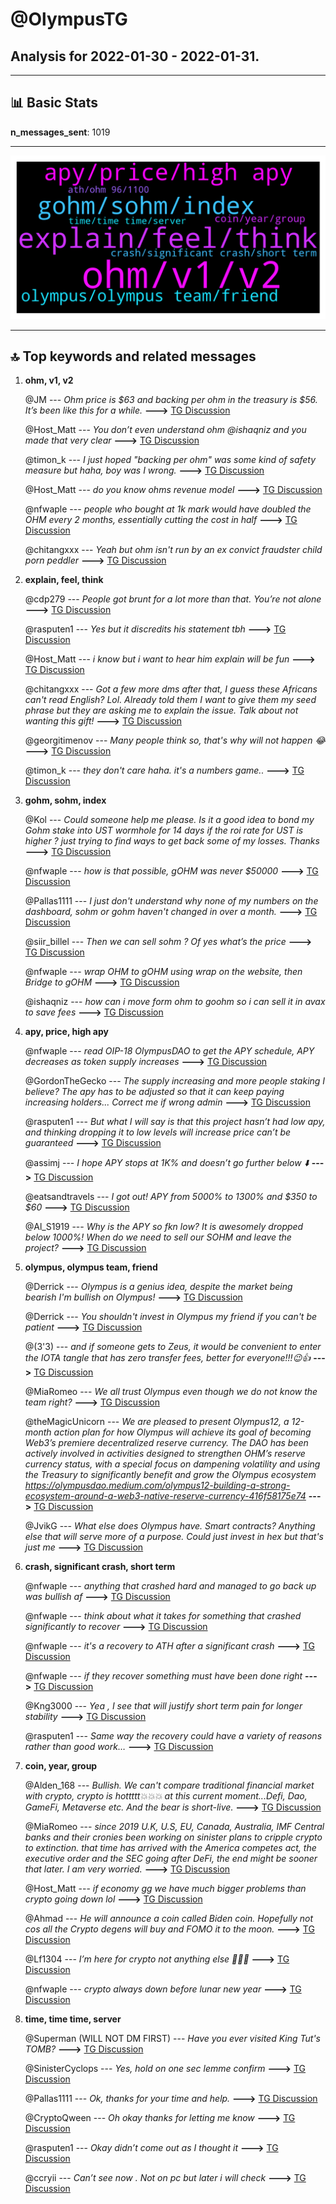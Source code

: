 # **@OlympusTG**
 ## Analysis for **2022-01-30** - **2022-01-31**.

---

## 📊 **Basic Stats**

**n_messages_sent**: 1019

---
![wordcloud](OlympusTG_1Days_wordcloud.png)

---


## 🔝 **Top keywords and related messages**

1. **ohm, v1, v2**

    @JM --- *Ohm price is $63 and backing per ohm in the treasury is $56. It’s been like this for a while.* **--->** [TG Discussion](https://t.me/OlympusTG/175329)

    @Host_Matt --- *You don’t even understand ohm @ishaqniz and you made that very clear* **--->** [TG Discussion](https://t.me/OlympusTG/175254)

    @timon_k --- *I just hoped "backing per ohm" was some kind of safety measure but haha, boy was I wrong.* **--->** [TG Discussion](https://t.me/OlympusTG/175183)

    @Host_Matt --- *do you know ohms revenue model* **--->** [TG Discussion](https://t.me/OlympusTG/174491)

    @nfwaple --- *people who bought at 1k mark would have doubled the OHM every 2 months, essentially cutting the cost in half* **--->** [TG Discussion](https://t.me/OlympusTG/174848)

    @chitangxxx --- *Yeah but ohm isn't run by an ex convict fraudster child porn peddler* **--->** [TG Discussion](https://t.me/OlympusTG/174910)

2. **explain, feel, think**

    @cdp279 --- *People got brunt for a lot more than that. You’re not alone* **--->** [TG Discussion](https://t.me/OlympusTG/175345)

    @rasputen1 --- *Yes but it discredits his statement tbh* **--->** [TG Discussion](https://t.me/OlympusTG/175479)

    @Host_Matt --- *i know but i want to hear him explain will be fun* **--->** [TG Discussion](https://t.me/OlympusTG/174277)

    @chitangxxx --- *Got a few more dms after that, I guess these Africans can't read English? Lol. Already told them I want to give them my seed phrase but they are asking me to explain the issue. Talk about not wanting this gift!* **--->** [TG Discussion](https://t.me/OlympusTG/175198)

    @georgitimenov --- *Many people think so, that's why will not happen 😂* **--->** [TG Discussion](https://t.me/OlympusTG/175889)

    @timon_k --- *they don't care haha. it's a numbers game..* **--->** [TG Discussion](https://t.me/OlympusTG/175204)

3. **gohm, sohm, index**

    @Kol --- *Could someone help me please. Is it a good idea to bond my Gohm stake into UST wormhole for 14 days if the roi rate for UST  is higher ? just trying to find ways to get back some of my losses. Thanks* **--->** [TG Discussion](https://t.me/OlympusTG/175849)

    @nfwaple --- *how is that possible, gOHM was never $50000* **--->** [TG Discussion](https://t.me/OlympusTG/175089)

    @Pallas1111 --- *I just don't understand why none of my numbers on the dashboard, sohm or gohm haven't changed in over a month.* **--->** [TG Discussion](https://t.me/OlympusTG/174176)

    @siir_billel --- *Then we can sell sohm ? Of yes what’s the price* **--->** [TG Discussion](https://t.me/OlympusTG/174207)

    @nfwaple --- *wrap OHM to gOHM using wrap on the website, then Bridge to gOHM* **--->** [TG Discussion](https://t.me/OlympusTG/174980)

    @ishaqniz --- *how can i move form ohm to goohm so i can sell it in avax to save fees* **--->** [TG Discussion](https://t.me/OlympusTG/174979)

4. **apy, price, high apy**

    @nfwaple --- *read OIP-18 OlympusDAO to get the APY schedule, APY decreases as token supply increases* **--->** [TG Discussion](https://t.me/OlympusTG/174184)

    @GordonTheGecko --- *The supply increasing and more people staking I believe? The apy has to be adjusted so that it can keep paying increasing holders...  Correct me if wrong admin* **--->** [TG Discussion](https://t.me/OlympusTG/175032)

    @rasputen1 --- *But what I will say is that this project hasn’t had low apy, and thinking dropping it to low levels will increase price can’t be guaranteed* **--->** [TG Discussion](https://t.me/OlympusTG/174323)

    @assimj --- *I hope APY stops at 1K% and doesn’t go further below ⬇️* **--->** [TG Discussion](https://t.me/OlympusTG/175020)

    @eatsandtravels --- *I got out! APY from 5000% to 1300% and $350 to $60* **--->** [TG Discussion](https://t.me/OlympusTG/174924)

    @Al_S1919 --- *Why is the APY so fkn low? It is awesomely dropped below 1000%! When do we need to sell our SOHM and leave the project?* **--->** [TG Discussion](https://t.me/OlympusTG/175752)

5. **olympus, olympus team, friend**

    @Derrick --- *Olympus is a genius idea, despite the market being bearish I'm bullish on Olympus!* **--->** [TG Discussion](https://t.me/OlympusTG/174514)

    @Derrick --- *You shouldn't invest in Olympus my friend if you can't be patient* **--->** [TG Discussion](https://t.me/OlympusTG/174660)

    @(3'3) --- *and if someone gets to Zeus, it would be convenient to enter the IOTA tangle that has zero transfer fees, better for everyone!!!😉👍* **--->** [TG Discussion](https://t.me/OlympusTG/174036)

    @MiaRomeo --- *We all trust Olympus even though we do not know the team right?* **--->** [TG Discussion](https://t.me/OlympusTG/174686)

    @theMagicUnicorn --- *We are pleased to present Olympus12, a 12-month action plan for how Olympus will achieve its goal of becoming Web3’s premiere decentralized reserve currency. The DAO has been actively involved in activities designed to strengthen OHM’s reserve currency status, with a special focus on dampening volatility and using the Treasury to significantly benefit and grow the Olympus ecosystem  https://olympusdao.medium.com/olympus12-building-a-strong-ecosystem-around-a-web3-native-reserve-currency-416f58175e74* **--->** [TG Discussion](https://t.me/OlympusTG/175480)

    @JvikG --- *What else does Olympus have. Smart contracts? Anything else that will serve more of a purpose. Could just invest in hex but that's just me* **--->** [TG Discussion](https://t.me/OlympusTG/175261)

6. **crash, significant crash, short term**

    @nfwaple --- *anything that crashed hard and managed to go back up was bullish af* **--->** [TG Discussion](https://t.me/OlympusTG/175460)

    @nfwaple --- *think about what it takes for something that crashed significantly to recover* **--->** [TG Discussion](https://t.me/OlympusTG/175486)

    @nfwaple --- *it's a recovery to ATH after a significant crash* **--->** [TG Discussion](https://t.me/OlympusTG/175516)

    @nfwaple --- *if they recover something must have been done right* **--->** [TG Discussion](https://t.me/OlympusTG/175503)

    @Kng3000 --- *Yea , I see that will justify short term pain for longer stability* **--->** [TG Discussion](https://t.me/OlympusTG/174535)

    @rasputen1 --- *Same way the recovery could have a variety of reasons rather than good work…* **--->** [TG Discussion](https://t.me/OlympusTG/175513)

7. **coin, year, group**

    @Alden_168 --- *Bullish. We can't compare traditional financial market with crypto, crypto is hottttt💥💥💥 at this current moment...Defi, Dao, GameFi, Metaverse etc. And the bear is short-live.* **--->** [TG Discussion](https://t.me/OlympusTG/175956)

    @MiaRomeo --- *since 2019 U.K, U.S, EU, Canada, Australia, IMF Central banks and their cronies been working on sinister plans to cripple crypto to extinction. that time has arrived with the America competes act, the executive order and the SEC going after DeFi, the end might be sooner that later. I am very worried.* **--->** [TG Discussion](https://t.me/OlympusTG/174773)

    @Host_Matt --- *if economy gg we have much bigger problems than crypto going down lol* **--->** [TG Discussion](https://t.me/OlympusTG/174531)

    @Ahmad --- *He will announce a coin called Biden coin. Hopefully not cos all the Crypto degens will buy and FOMO it to the moon.* **--->** [TG Discussion](https://t.me/OlympusTG/175983)

    @Lf1304 --- *I’m here for crypto not anything else 🥰🥰🥰* **--->** [TG Discussion](https://t.me/OlympusTG/175792)

    @nfwaple --- *crypto always down before lunar new year* **--->** [TG Discussion](https://t.me/OlympusTG/175687)

8. **time, time time, server**

    @Superman (WILL NOT DM FIRST) --- *Have you ever visited King Tut's TOMB?* **--->** [TG Discussion](https://t.me/OlympusTG/175069)

    @SinisterCyclops --- *Yes, hold on one sec lemme confirm* **--->** [TG Discussion](https://t.me/OlympusTG/174640)

    @Pallas1111 --- *Ok, thanks for your time and help.* **--->** [TG Discussion](https://t.me/OlympusTG/174187)

    @CryptoQween --- *Oh okay thanks for letting me know* **--->** [TG Discussion](https://t.me/OlympusTG/175304)

    @rasputen1 --- *Okay didn’t come out as I thought it* **--->** [TG Discussion](https://t.me/OlympusTG/174400)

    @ccryii --- *Can’t see now . Not on pc but later i will check* **--->** [TG Discussion](https://t.me/OlympusTG/175074)

